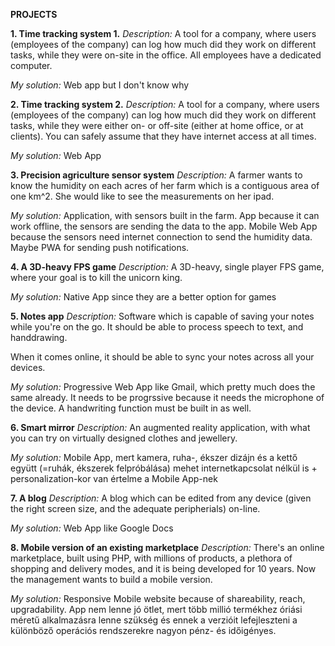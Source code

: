 **PROJECTS**

**1. Time tracking system 1.**
_Description:_ A tool for a company, where users (employees of the company) can log how much did they work on different tasks, while they were on-site in the office. All employees have a dedicated computer.

_My solution:_ Web app but I don't know why

**2. Time tracking system 2.**
_Description:_ A tool for a company, where users (employees of the company) can log how much did they work on different tasks, while they were either on- or off-site (either at home office, or at clients). You can safely assume that they have internet access at all times.

_My solution:_ Web App

**3. Precision agriculture sensor system**
_Description:_ A farmer wants to know the humidity on each acres of her farm which is a contiguous area of one km^2. She would like to see the measurements on her ipad.

_My solution:_ Application, with sensors built in the farm. App because it can work offline, the sensors are sending the data to the app. Mobile Web App because the sensors need internet connection to send the humidity data.  Maybe PWA for sending push notifications.

**4. A 3D-heavy FPS game**
_Description:_ A 3D-heavy, single player FPS game, where your goal is to kill the unicorn king.

_My solution:_ Native App since they are a better option for games

**5. Notes app**
_Description:_ Software which is capable of saving your notes while you're on the go. It should be able to process speech to text, and handdrawing.

When it comes online, it should be able to sync your notes across all your devices.

_My solution:_ Progressive Web App like Gmail, which pretty much does the same already. It needs to be progrssive because it needs the microphone of the device. A handwriting function must be built in as well.


**6. Smart mirror**
_Description:_ An augmented reality application, with what you can try on virtually designed clothes and jewellery.

_My solution:_ Mobile App, mert kamera, ruha-, ékszer dizájn és a kettő együtt (=ruhák, ékszerek felpróbálása) mehet internetkapcsolat nélkül is + personalization-kor van értelme a Mobile App-nek


**7. A blog**
_Description:_ A blog which can be edited from any device (given the right screen size, and the adequate peripherials) on-line.

_My solution:_ Web App like Google Docs

**8. Mobile version of an existing marketplace**
_Description:_ There's an online marketplace, built using PHP, with millions of products, a plethora of shopping and delivery modes, and it is being developed for 10 years. Now the management wants to build a mobile version.

_My solution:_ Responsive Mobile website because of shareability, reach, upgradability. App nem lenne jó ötlet, mert több millió termékhez óriási méretű alkalmazásra lenne szükség és ennek a verzióit lefejleszteni a különböző operációs rendszerekre nagyon pénz- és időigényes.
